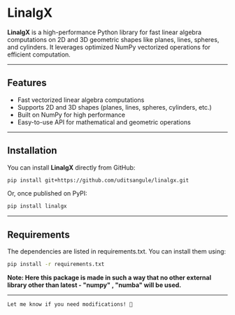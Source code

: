 # LinalgX

**LinalgX** is a high-performance Python library for fast linear algebra computations on 2D and 3D geometric shapes like planes, lines, spheres, and cylinders. It leverages optimized NumPy vectorized operations for efficient computation.

___
## Features
- Fast vectorized linear algebra computations
- Supports 2D and 3D shapes (planes, lines, spheres, cylinders, etc.)
- Built on NumPy for high performance
- Easy-to-use API for mathematical and geometric operations

___
## Installation

You can install **LinalgX** directly from GitHub:

```bash
pip install git+https://github.com/uditsangule/linalgx.git
```
Or, once published on PyPI:
```bash
pip install linalgx
```
___
## Requirements
The dependencies are listed in requirements.txt. You can install them using:
```bash
pip install -r requirements.txt
```
**Note: Here this package is made in such a way that no other external library other than latest - "numpy" , "numba" will be used.**

___

```commandline
Let me know if you need modifications! 🚀
```